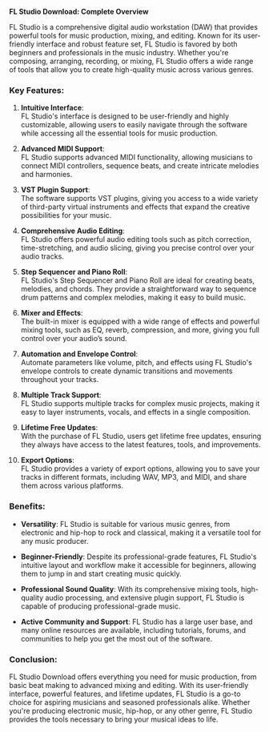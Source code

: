 




**FL Studio Download: Complete Overview**

FL Studio is a comprehensive digital audio workstation (DAW) that provides powerful tools for music production, mixing, and editing. Known for its user-friendly interface and robust feature set, FL Studio is favored by both beginners and professionals in the music industry. Whether you're composing, arranging, recording, or mixing, FL Studio offers a wide range of tools that allow you to create high-quality music across various genres.

### Key Features:

1. **Intuitive Interface**:  
   FL Studio's interface is designed to be user-friendly and highly customizable, allowing users to easily navigate through the software while accessing all the essential tools for music production.

2. **Advanced MIDI Support**:  
   FL Studio supports advanced MIDI functionality, allowing musicians to connect MIDI controllers, sequence beats, and create intricate melodies and harmonies.

3. **VST Plugin Support**:  
   The software supports VST plugins, giving you access to a wide variety of third-party virtual instruments and effects that expand the creative possibilities for your music.

4. **Comprehensive Audio Editing**:  
   FL Studio offers powerful audio editing tools such as pitch correction, time-stretching, and audio slicing, giving you precise control over your audio tracks.

5. **Step Sequencer and Piano Roll**:  
   FL Studio's Step Sequencer and Piano Roll are ideal for creating beats, melodies, and chords. They provide a straightforward way to sequence drum patterns and complex melodies, making it easy to build music.

6. **Mixer and Effects**:  
   The built-in mixer is equipped with a wide range of effects and powerful mixing tools, such as EQ, reverb, compression, and more, giving you full control over your audio’s sound.

7. **Automation and Envelope Control**:  
   Automate parameters like volume, pitch, and effects using FL Studio's envelope controls to create dynamic transitions and movements throughout your tracks.

8. **Multiple Track Support**:  
   FL Studio supports multiple tracks for complex music projects, making it easy to layer instruments, vocals, and effects in a single composition.

9. **Lifetime Free Updates**:  
   With the purchase of FL Studio, users get lifetime free updates, ensuring they always have access to the latest features, tools, and improvements.

10. **Export Options**:  
    FL Studio provides a variety of export options, allowing you to save your tracks in different formats, including WAV, MP3, and MIDI, and share them across various platforms.

### Benefits:

- **Versatility**: FL Studio is suitable for various music genres, from electronic and hip-hop to rock and classical, making it a versatile tool for any music producer.
  
- **Beginner-Friendly**: Despite its professional-grade features, FL Studio's intuitive layout and workflow make it accessible for beginners, allowing them to jump in and start creating music quickly.

- **Professional Sound Quality**: With its comprehensive mixing tools, high-quality audio processing, and extensive plugin support, FL Studio is capable of producing professional-grade music.

- **Active Community and Support**: FL Studio has a large user base, and many online resources are available, including tutorials, forums, and communities to help you get the most out of the software.

### Conclusion:

FL Studio Download offers everything you need for music production, from basic beat making to advanced mixing and editing. With its user-friendly interface, powerful features, and lifetime updates, FL Studio is a go-to choice for aspiring musicians and seasoned professionals alike. Whether you're producing electronic music, hip-hop, or any other genre, FL Studio provides the tools necessary to bring your musical ideas to life.
